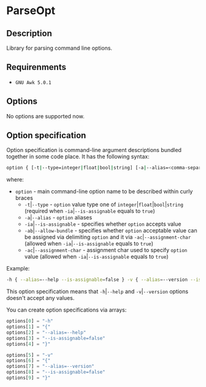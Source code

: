 # ParseOpt

## Description

Library for parsing command line options.

## Requirenments

- `GNU Awk 5.0.1`

## Options

No options are supported now.

## Option specification

Option specification is command-line argument descriptions bundled together in some code place. It has the following syntax:

```sh
option { [-t|--type=integer|float|bool|string] [-a|--alias=<comma-separated-list>] [-ia|--is-assignable=true|false] [-ab|--allow-bundle=true|false] [-ac|--assignment-char=<char>] }
```

where:

- `option` - main command-line option name to be described within curly braces
  - `-t`|`--type` - `option` value type one of `integer`|`float`|`bool`|`string` (required when `-ia`|`--is-assignable` equals to `true`)
  - `-a`|`--alias` - `option` aliases
  - `-ia`|`--is-assignable` - specifies whether `option` accepts value
  - `-ab`|`--allow-bundle` - specifies whether `option` acceptable value can be assigned via delimiting `option` and it via `-ac`|`--assignment-char` (allowed when `-ia`|`--is-assignable` equals to `true`)
  - `-ac`|`--assignment-char` - assignment char used to specify `option` value  (allowed when `-ia`|`--is-assignable` equals to `true`)

Example:

```sh
-h { --alias=--help --is-assignable=false } -v { --alias=--version --is-assignable=false }
```

This option specification means that `-h`|`--help` and `-v`|`--version` options doesn't accept any values.

You can create option specifications via arrays:

```awk
options[0] = "-h"
options[1] = "{"
options[2] = "--alias=--help"
options[3] = "--is-assignable=false"
options[4] = "}"

options[5] = "-v"
options[6] = "{"
options[7] = "--alias=--version"
options[8] = "--is-assignable=false"
options[9] = "}"
```
